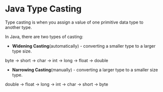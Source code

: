 # Java Type Casting

Type casting is when you assign a value of one primitive data type to another type.

In Java, there are two types of casting:
* **Widening Casting**(automatically) - converting a smaller type to a larger type size.

byte -> short -> char -> int -> long -> float -> double

* **Narrowing Casting**(manually) - converting a larger type to a smaller size type.

double -> float -> long -> int -> char -> short -> byte